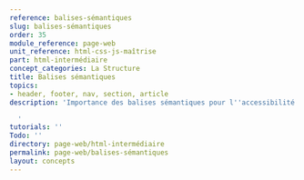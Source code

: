 ```yaml
---
reference: balises-sémantiques
slug: balises-sémantiques
order: 35
module_reference: page-web
unit_reference: html-css-js-maîtrise
part: html-intermédiaire
concept_categories: La Structure
title: Balises sémantiques
topics:
- header, footer, nav, section, article
description: 'Importance des balises sémantiques pour l''accessibilité et le SEO

  '
tutorials: ''
Todo: ''
directory: page-web/html-intermédiaire
permalink: page-web/balises-sémantiques
layout: concepts
---
```

